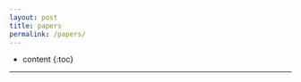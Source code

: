 ```yaml
---
layout: post
title: papers
permalink: /papers/
---
```


* content
{:toc}



-----------------------------------------------------------------




